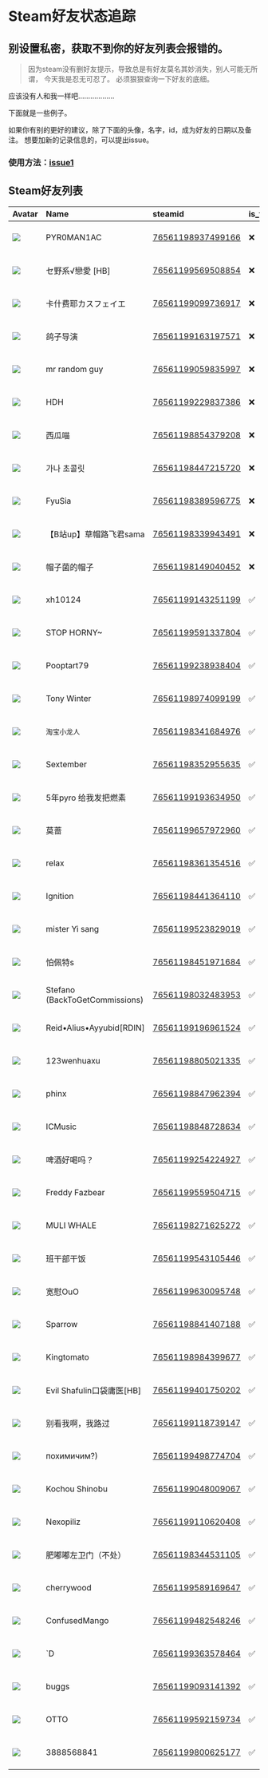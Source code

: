 # Steam好友状态追踪
## 别设置私密，获取不到你的好友列表会报错的。

> 因为steam没有删好友提示，导致总是有好友莫名其妙消失，别人可能无所谓，
> 今天我是忍无可忍了。 必须狠狠查询一下好友的底细。

应该没有人和我一样吧………………

下面就是一些例子。

如果你有别的更好的建议，除了下面的头像，名字，id，成为好友的日期以及备注。 想要加新的记录信息的，可以提出issue。

### 使用方法：[issue1](https://github.com/systemannounce/SteamFriends/issues/1)


## Steam好友列表

| Avatar                                                                            | Name                           | steamid                                                                     | is_friend   | BFD                 | removed_time        | Remark   |
|:----------------------------------------------------------------------------------|:-------------------------------|:----------------------------------------------------------------------------|:------------|:--------------------|:--------------------|:---------|
| ![](https://avatars.steamstatic.com/76502ac8a395b6124147a3fd9ae7743119d57665.jpg) | PYR0MAN1AC                     | [76561198937499166](https://steamcommunity.com/profiles/76561198937499166/) | ❌           | 2024-06-09 15:03:23 | 2024-12-14 09:55:03 |          |
| ![](https://avatars.steamstatic.com/5319bc5b398e43888b89f213bbb918d4fdcc0acd.jpg) | セ野系√戀愛 [HB]                    | [76561199569508854](https://steamcommunity.com/profiles/76561199569508854/) | ❌           | 2024-07-07 01:23:46 | 2024-11-17 09:59:26 |          |
| ![](https://avatars.steamstatic.com/b2115cf11c96a76c514f531d6013faa3455a96b7.jpg) | 卡什费耶カスフェイエ                     | [76561199099736917](https://steamcommunity.com/profiles/76561199099736917/) | ❌           | 2023-08-28 05:29:28 | 2024-10-16 09:50:09 |          |
| ![](https://avatars.steamstatic.com/78c442dea20fd793ac86cf7462b5e5c88ab78db9.jpg) | 鸽子导演                           | [76561199163197571](https://steamcommunity.com/profiles/76561199163197571/) | ❌           | 2023-07-14 02:15:17 | 2024-10-16 09:50:09 |          |
| ![](https://avatars.steamstatic.com/022a0d3f1684c90dc6dad5d81010f9e79be06ee4.jpg) | mr random guy                  | [76561199059835997](https://steamcommunity.com/profiles/76561199059835997/) | ❌           | 2024-04-17 12:48:41 | 2024-10-16 09:50:09 |          |
| ![](https://avatars.steamstatic.com/2405f36ab15b91b973793c7b6c70936df92dfa39.jpg) | HDH                            | [76561199229837386](https://steamcommunity.com/profiles/76561199229837386/) | ❌           | 2024-06-14 14:43:48 | 2024-10-16 09:50:09 |          |
| ![](https://avatars.steamstatic.com/70042c8cd320a6081d45eb8939c86b48f2931f39.jpg) | 西瓜喵                            | [76561198854379208](https://steamcommunity.com/profiles/76561198854379208/) | ❌           | 2022-09-10 05:07:54 | 2024-10-16 09:50:09 |          |
| ![](https://avatars.steamstatic.com/d0ea1de94be3c1de2aac8e72f4022dd459a4cadc.jpg) | 가나 초콜릿                         | [76561198447215720](https://steamcommunity.com/profiles/76561198447215720/) | ❌           | 2024-04-10 10:39:40 | 2024-10-16 09:50:09 |          |
| ![](https://avatars.steamstatic.com/809b443d5056cf0b172f2bee0d099795337ba8a3.jpg) | FyuSia                         | [76561198389596775](https://steamcommunity.com/profiles/76561198389596775/) | ❌           | 2024-08-22 14:00:19 | 2024-10-13 09:54:48 |          |
| ![](https://avatars.steamstatic.com/d64eec461b27ff372c58760b48ece6928b8392af.jpg) | 【B站up】草帽路飞君sama                | [76561198339943491](https://steamcommunity.com/profiles/76561198339943491/) | ❌           | 2024-06-25 01:24:42 | 2024-10-10 17:25:42 |          |
| ![](https://avatars.steamstatic.com/f52f3b06ae2c1b49f728136dfc425b0a6d2392be.jpg) | 帽子菌的帽子                         | [76561198149040452](https://steamcommunity.com/profiles/76561198149040452/) | ❌           | 2024-04-27 11:26:21 | 2024-10-10 17:21:42 |          |
| ![](https://avatars.steamstatic.com/bfde2432b182c175d5460798b131be96edde734a.jpg) | xh10124                        | [76561199143251199](https://steamcommunity.com/profiles/76561199143251199/) | ✅           | 2024-02-17 10:57:39 |                     |          |
| ![](https://avatars.steamstatic.com/1843f631923b5b5589cbd7d7ec8e636d4e0e9d93.jpg) | STOP HORNY~                    | [76561199591337804](https://steamcommunity.com/profiles/76561199591337804/) | ✅           | 2024-09-13 14:48:03 |                     |          |
| ![](https://avatars.steamstatic.com/5111c478ead45fb551fafcee1017a3eec4aaff63.jpg) | Pooptart79                     | [76561199238938404](https://steamcommunity.com/profiles/76561199238938404/) | ✅           | 2024-06-09 13:47:41 |                     |          |
| ![](https://avatars.steamstatic.com/3541e62184131c0027a1ac9e640606a188fe9336.jpg) | Tony Winter                    | [76561198974099199](https://steamcommunity.com/profiles/76561198974099199/) | ✅           | 2024-07-17 07:46:23 |                     |          |
| ![](https://avatars.steamstatic.com/9eb022816c2b6b6467ce3b4fa547ad52394cf3c3.jpg) | `淘宝小龙人`                        | [76561198341684976](https://steamcommunity.com/profiles/76561198341684976/) | ✅           | 2024-10-07 11:23:55 |                     |          |
| ![](https://avatars.steamstatic.com/0cffcc47201c7361d267deb0e217ffc93cb7a2af.jpg) | Sextember                      | [76561198352955635](https://steamcommunity.com/profiles/76561198352955635/) | ✅           | 2024-07-17 11:34:10 |                     |          |
| ![](https://avatars.steamstatic.com/f14a1a89f9ddddf64d0e1de53d255e15b3c4f53d.jpg) | 5年pyro 给我发把燃素                  | [76561199193634950](https://steamcommunity.com/profiles/76561199193634950/) | ✅           | 2024-04-17 16:10:29 |                     |          |
| ![](https://avatars.steamstatic.com/f9906a8448d92a8013f92bc2febe6417cd637da2.jpg) | 莫蔷                             | [76561199657972960](https://steamcommunity.com/profiles/76561199657972960/) | ✅           | 2024-07-07 08:28:30 |                     |          |
| ![](https://avatars.steamstatic.com/d88c493c623b6688ba1da730d41e215d0b7e8726.jpg) | relax                          | [76561198361354516](https://steamcommunity.com/profiles/76561198361354516/) | ✅           | 2023-01-19 06:27:01 |                     |          |
| ![](https://avatars.steamstatic.com/c38b4ed2f5788d5f4fb327039fdea844fdcd872b.jpg) | Ignition                       | [76561198441364110](https://steamcommunity.com/profiles/76561198441364110/) | ✅           | 2023-07-01 03:08:26 |                     |          |
| ![](https://avatars.steamstatic.com/edb5cf5809231fc5e1e86b3096a6355653ee416d.jpg) | mister Yi sang                 | [76561199523829019](https://steamcommunity.com/profiles/76561199523829019/) | ✅           | 2024-05-23 08:07:08 |                     |          |
| ![](https://avatars.steamstatic.com/79d3fe5839617eb83a9661071ed021dd56ac8a5b.jpg) | 怕佩特s                           | [76561198451971684](https://steamcommunity.com/profiles/76561198451971684/) | ✅           | 2024-06-09 14:13:36 |                     |          |
| ![](https://avatars.steamstatic.com/df46a2cf0e890950b9d7af514c9beaf48bdbea36.jpg) | Stefano (BackToGetCommissions) | [76561198032483953](https://steamcommunity.com/profiles/76561198032483953/) | ✅           | 2024-03-10 23:54:34 |                     |          |
| ![](https://avatars.steamstatic.com/5b4a7c140f4410deb25e5b4a3c7cf7f370be46d4.jpg) | Reid•Alius•Ayyubid[RDIN]       | [76561199196961524](https://steamcommunity.com/profiles/76561199196961524/) | ✅           | 2024-06-24 16:02:33 |                     |          |
| ![](https://avatars.steamstatic.com/1f0b3f1db824cba323d7e8bdca761e0502d0bda4.jpg) | 123wenhuaxu                    | [76561198805021335](https://steamcommunity.com/profiles/76561198805021335/) | ✅           | 2024-04-22 11:59:30 |                     |          |
| ![](https://avatars.steamstatic.com/ee05d9d66815c17dbea1aeaf622e5a027519e376.jpg) | phinx                          | [76561198847962394](https://steamcommunity.com/profiles/76561198847962394/) | ✅           | 2024-05-04 15:34:33 |                     |          |
| ![](https://avatars.steamstatic.com/e123051ffc4f07e73737d58c17e3bee71366fc34.jpg) | ICMusic                        | [76561198848728634](https://steamcommunity.com/profiles/76561198848728634/) | ✅           | 2024-08-18 13:41:05 |                     |          |
| ![](https://avatars.steamstatic.com/721100e05f024c22c17b52f9c8ae8e9e5344ae1c.jpg) | 啤酒好喝吗？                         | [76561199254224927](https://steamcommunity.com/profiles/76561199254224927/) | ✅           | 2024-04-12 11:55:03 |                     |          |
| ![](https://avatars.steamstatic.com/e10e7d98197dea6bdc84312d5cdc8ee9ee172452.jpg) | Freddy Fazbear                 | [76561199559504715](https://steamcommunity.com/profiles/76561199559504715/) | ✅           | 2024-06-09 14:14:43 |                     |          |
| ![](https://avatars.steamstatic.com/db5f4094fb737754c6553d9d2a2ef79a0800621f.jpg) | MULI WHALE                     | [76561198271625272](https://steamcommunity.com/profiles/76561198271625272/) | ✅           | 2024-03-04 15:51:21 |                     |          |
| ![](https://avatars.steamstatic.com/3bea2b5bdc5e5d57c28a0143feeb2828931e9818.jpg) | 班干部干饭                          | [76561199543105446](https://steamcommunity.com/profiles/76561199543105446/) | ✅           | 2024-04-17 16:09:32 |                     |          |
| ![](https://avatars.steamstatic.com/39638453eae339d766433f96e5515b0b00382234.jpg) | 宽慰OuO                          | [76561199630095748](https://steamcommunity.com/profiles/76561199630095748/) | ✅           | 2024-07-07 08:28:27 |                     |          |
| ![](https://avatars.steamstatic.com/f9ab45290378a7e872ea1c9e3c2b029e5c72a1fa.jpg) | Sparrow                        | [76561198841407188](https://steamcommunity.com/profiles/76561198841407188/) | ✅           | 2024-04-10 16:02:40 |                     |          |
| ![](https://avatars.steamstatic.com/d879e286d8fc28f996ea3681f0a5e59f18ea7188.jpg) | Kingtomato                     | [76561198984399677](https://steamcommunity.com/profiles/76561198984399677/) | ✅           | 2024-12-01 10:04:43 |                     |          |
| ![](https://avatars.steamstatic.com/d3ceec01a33e34893ba8875e46bbf5b29cc307c1.jpg) | Evil Shafulin口袋庸医[HB]          | [76561199401750202](https://steamcommunity.com/profiles/76561199401750202/) | ✅           | 2024-04-27 10:26:08 |                     |          |
| ![](https://avatars.steamstatic.com/43b37b323147bfd12f7ef41a8a9f40cfa384f57e.jpg) | 别看我啊，我路过                       | [76561199118739147](https://steamcommunity.com/profiles/76561199118739147/) | ✅           | 2024-04-10 10:27:29 |                     |          |
| ![](https://avatars.steamstatic.com/0a85d88ff94dcade1f814f33c98d2e97cff8c726.jpg) | похимичим?)                    | [76561199498774704](https://steamcommunity.com/profiles/76561199498774704/) | ✅           | 2024-07-13 05:22:47 |                     |          |
| ![](https://avatars.steamstatic.com/1d3895d0174cd650c477901652bfd763c24dbcb1.jpg) | Kochou Shinobu                 | [76561199048009067](https://steamcommunity.com/profiles/76561199048009067/) | ✅           | 2024-05-31 02:43:41 |                     |          |
| ![](https://avatars.steamstatic.com/96251188cb062448bd48fb88eb92a1cbec755ca3.jpg) | Nexopiliz                      | [76561199110620408](https://steamcommunity.com/profiles/76561199110620408/) | ✅           | 2024-03-04 16:00:08 |                     |          |
| ![](https://avatars.steamstatic.com/ca4fbb79c988bc134a474e5a6fe308ceadbafa9e.jpg) | 肥嘟嘟左卫门（不处）                     | [76561198344531105](https://steamcommunity.com/profiles/76561198344531105/) | ✅           | 2024-06-24 14:54:03 |                     |          |
| ![](https://avatars.steamstatic.com/73509d6f0d6c94b0c8e9cf4c01996c9fa8710248.jpg) | cherrywood                     | [76561199589169647](https://steamcommunity.com/profiles/76561199589169647/) | ✅           | 2024-12-06 11:36:55 |                     |          |
| ![](https://avatars.steamstatic.com/5d60031b132ee4260210c3c8c842ecc2a57627ba.jpg) | ConfusedMango                  | [76561199482548246](https://steamcommunity.com/profiles/76561199482548246/) | ✅           | 2024-06-04 11:54:25 |                     |          |
| ![](https://avatars.steamstatic.com/df7bc194ae255a8f6d35709c5b0a67c0fa14726c.jpg) | `D                             | [76561199363578464](https://steamcommunity.com/profiles/76561199363578464/) | ✅           | 2024-03-08 07:24:35 |                     |          |
| ![](https://avatars.steamstatic.com/f693720b2b9cd7c383b6e3a36e3ca515e02bde0c.jpg) | buggs                          | [76561199093141392](https://steamcommunity.com/profiles/76561199093141392/) | ✅           | 2024-12-06 11:48:22 |                     |          |
| ![](https://avatars.steamstatic.com/c9643f9528037475757218a1fe5b681a7c6a5ac4.jpg) | OTTO                           | [76561199592159734](https://steamcommunity.com/profiles/76561199592159734/) | ✅           | 2024-12-20 09:49:17 |                     |          |
| ![](https://avatars.steamstatic.com/fef49e7fa7e1997310d705b2a6158ff8dc1cdfeb.jpg) | 3888568841                     | [76561199800625177](https://steamcommunity.com/profiles/76561199800625177/) | ✅           | 2025-01-09 07:35:59 |                     |          |